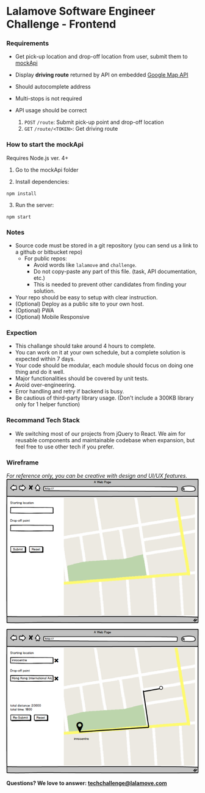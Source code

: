 # Lalamove Software Engineer Challenge - Frontend

### Requirements
- Get pick-up location and drop-off location from user, submit them to [mockApi](mockApi)
- Display **driving route** returned by API on embedded [Google Map API](https://developers.google.com/maps/)
- Should autocomplete address
- Multi-stops is not required

- API usage should be correct
  1. `POST` `/route`: Submit pick-up point and drop-off location
  2. `GET` `/route/<TOKEN>`: Get driving route

### How to start the mockApi
Requires Node.js ver. 4+

1. Go to the mockApi folder

2. Install dependencies:
```
npm install
```

3. Run the server:
```
npm start
```

### Notes
- Source code must be stored in a git repository (you can send us a link to a github or bitbucket repo)
  - For public repos:
	  - Avoid words like `lalamove` and `challenge`.
	  - Do not copy-paste any part of this file. (task, API documentation, etc.)
	  - This is needed to prevent other candidates from finding your solution.
- Your repo should be easy to setup with clear instruction.
- (Optional) Deploy as a public site to your own host.
- (Optional) PWA
- (Optional) Mobile Responsive

### Expection
- This challange should take around 4 hours to complete.
- You can work on it at your own schedule, but a complete solution is expected within 7 days.
- Your code should be modular, each module should focus on doing one thing and do it well.
- Major functionalities should be covered by unit tests.
- Avoid over-engineering.
- Error handling and retry if backend is busy.
- Be cautious of third-party library usage. (Don't include a 300KB library only for 1 helper function)

### Recommand Tech Stack
- We switching most of our projects from jQuery to React. We aim for reusable components and maintainable codebase when expansion, but feel free to use other tech if you prefer.

### Wireframe
*For reference only, you can be creative with design and UI/UX features.*
![Wireframe](assets/llm-frontend-engineer-wireframe.png)

**Questions? We love to answer: <techchallenge@lalamove.com>**
